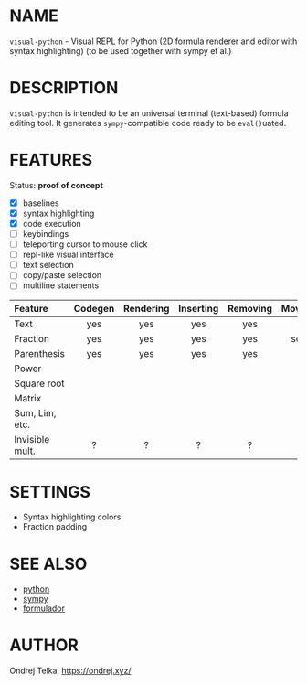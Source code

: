 # NAME
`visual-python` - Visual REPL for Python (2D formula renderer and editor with syntax highlighting) (to be used
 together with sympy et al.)



# DESCRIPTION
`visual-python` is intended to be an universal terminal (text-based) formula editing tool. It generates 
`sympy`-compatible code ready to be `eval()`uated. 



# FEATURES
Status: **proof of concept**
- [x] baselines
- [x] syntax highlighting
- [x] code execution
- [ ] keybindings
- [ ] teleporting cursor to mouse click
- [ ] repl-like visual interface
- [ ] text selection
- [ ] copy/paste selection
- [ ] multiline statements

| Feature        | Codegen | Rendering | Inserting | Removing | Movement |
| :------------- | :-----: | :-------: | :-------: | :------: | :------: |
| Text           | yes     | yes       | yes       | yes      | yes      |
| Fraction       | yes     | yes       | yes       | yes      | sort of  |
| Parenthesis    | yes     | yes       | yes       | yes      | yes      |
| Power          |         |           |           |          |          |
| Square root    |         |           |           |          |          |
| Matrix         |         |           |           |          |          |
| Sum, Lim, etc. |         |           |           |          |          |
| Invisible mult.| ?       | ?         | ?         | ?        | ?        |




# SETTINGS
- Syntax highlighting colors
- Fraction padding



# SEE ALSO
- [python](https://docs.python.org/3/)
- [sympy](https://docs.sympy.org/)
- [formulador](https://github.com/stylewarning/formulador)



# AUTHOR
Ondrej Telka, https://ondrej.xyz/

